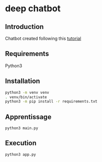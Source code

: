 # deep chatbot

## Introduction

Chatbot created following this [tutorial](https://towardsdatascience.com/how-to-build-your-own-chatbot-using-deep-learning-bb41f970e281)

## Requirements

Python3

## Installation

```bash
python3 -m venv venv
. venv/bin/activate
python3 -m pip install -r requirements.txt
```

## Apprentissage
```
python3 main.py
```

## Execution

```bash
python3 app.py
```